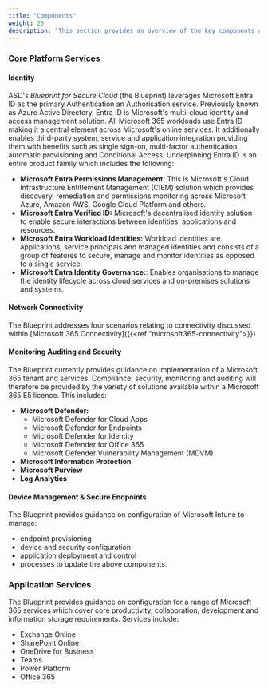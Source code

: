 ```yaml
---
title: "Components"
weight: 25
description: "This section provides an overview of the key components associated with system(s) built on ASD's Blueprint for Secure Cloud."
---
```


### Core Platform Services

#### Identity

ASD's *Blueprint for Secure Cloud* (the Blueprint) leverages Microsoft Entra ID as the primary Authentication an Authorisation service. Previously known as Azure Active Directory, Entra ID is Microsoft's multi-cloud identity and access management solution. All Microsoft 365 workloads use Entra ID making it a central element across Microsoft's online services. It additionally enables third-party system, service and application integration providing them with benefits such as single sign-on, multi-factor authentication, automatic provisioning and Conditional Access. Underpinning Entra ID is an entire product family which includes the following:

* **Microsoft Entra Permissions Management:** This is Microsoft's Cloud Infrastructure Entitlement Management (CIEM) solution which provides discovery, remediation and permissions monitoring across Microsoft Azure, Amazon AWS, Google Cloud Platform and others.
* **Microsoft Entra Verified ID:** Microsoft's decentralised identity solution to enable secure interactions between identities, applications and resources.
* **Microsoft Entra Workload Identities:** Workload identities are applications, service principals and managed identities and consists of a group of features to secure, manage and monitor identities as opposed to a single service.
* **Microsoft Entra Identity Governance:**: Enables organisations to manage the identity lifecycle across cloud services and on-premises solutions and systems.

#### Network Connectivity

The Blueprint addresses four scenarios relating to connectivity discussed within [Microsoft 365 Connectivity]({{<ref "microsoft365-connectivity">}})

#### Monitoring Auditing and Security

The Blueprint currently provides guidance on implementation of a Microsoft 365 tenant and services. Compliance, security, monitoring and auditing will therefore be provided by the variety of solutions available within a Microsoft 365 E5 licence. This includes:

* **Microsoft Defender:**
  *   Microsoft Defender for Cloud Apps
  *   Microsoft Defender for Endpoints
  *   Microsoft Defender for Identity
  *   Microsoft Defender for Office 365
  *   Microsoft Defender Vulnerability Management (MDVM)
* **Microsoft Information Protection**
* **Microsoft Purview**
* **Log Analytics**

#### Device Management & Secure Endpoints

The Blueprint provides guidance on configuration of Microsoft Intune to manage:
* endpoint provisioning
* device and security configuration
* application deployment and control
* processes to update the above components. 

### Application Services

The Blueprint provides guidance on configuration for a range of Microsoft 365 services which cover core productivity, collaboration, development and information storage requirements. Services include:
* Exchange Online
* SharePoint Online
* OneDrive for Business
* Teams
* Power Platform
* Office 365
